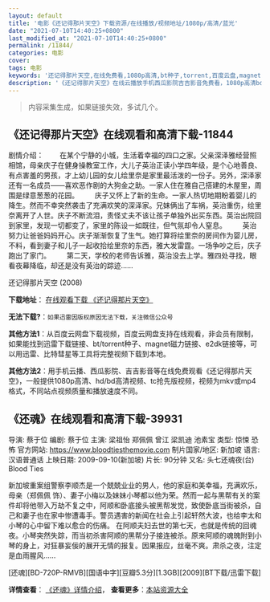 ```yaml
---
layout: default
title: '电影《还记得那片天空》下载资源/在线播放/视频地址/1080p/高清/蓝光'
date: "2021-07-10T14:40:25+0800"
last_modified_at: "2021-07-10T14:40:25+0800"
permalink: /11844/
categories: 电影
cover:
tags: 电影
keywords: '还记得那片天空,在线免费看,1080p高清,bt种子,torrent,百度云盘,magnet,磁力链,迅雷下载资源'
description: '《还记得那片天空》在线云播放手机西瓜影院吉吉影音免费看，1080p高清bd/hd未删减完整版和tc抢先枪版，mkv/mp4格式，附带bt/torrent种子、magnet/磁力链、百度云盘、网盘资源迅雷下载链接'
---
```


>内容采集生成，如果链接失效，多试几个。


## 《还记得那片天空》在线观看和高清下载-11844

剧情介绍： 　　在某个宁静的小城，生活着幸福的四口之家。父亲深泽雅经营照相馆，母亲庆子在健身操教室工作，大儿子英治正读小学四年级，是个心地善良、有点害羞的男孩，才上幼儿园的女儿绘里奈是家里最活泼的一份子。另外，深泽家还有一名成员——喜欢恶作剧的大狗金之助。一家人住在雅自己搭建的木屋里，周围是绿意葱葱的花园。 　　庆子又怀上了新的生命。一家人热切地期盼着婴儿的降生。然而不幸突然袭击了充满欢笑的深泽家。兄妹俩出了车祸，英治重伤，绘里奈离开了人世。庆子不断流泪，责怪丈夫不该让孩子单独外出买东西。英治出院回到家里，发现一切都变了，家里的陈设一如既往，但气氛却令人窒息。 　　英治努力让爸爸妈妈开心。庆子渐渐恢复了生气。她打算将绘里奈的房间作为婴儿房，不料，看到妻子和儿子一起收拾绘里奈的东西，雅大发雷霆。一场争吵之后，庆子跑出了家门。 　　第二天，学校的老师告诉雅，英治没去上学。雅四处寻找，眼看夜幕降临，却还是没有英治的踪迹……


还记得那片天空 (2008)

**下载地址**： [在线观看下载 《还记得那片天空》](https://www.btbtdy.me/btdy/dy7415.html) 


**无法下载?**：`如果迅雷因版权原因无法下载，关注微信公众号 `

**其他方法1**：从百度云网盘下载视频，百度云网盘支持在线观看，非会员有限制，如果能找到迅雷下载链接、bt/torrent种子、magnet磁力链接、e2dk链接等，可以用迅雷、比特彗星等工具将完整视频下载到本地。

**其他方法2**：用手机云播、西瓜影院、吉吉影音等在线免费观看《还记得那片天空》，一般提供1080p高清、hd/bd高清视频、tc抢先版视频，视频为mkv或mp4格式，不同站点视频质量和播放速度不同。


## 《还魂》在线观看和高清下载-39931

导演: 蔡于位 编剧: 蔡于位 主演: 梁祖怡 郑佩佩 曾江 梁凯迪 池素宝 类型: 惊悚 恐怖 官方网站: https://www.bloodtiesthemovie.com 制片国家/地区: 新加坡 语言: 汉语普通话 上映日期: 2009-09-10(新加坡) 片长: 90分钟 又名: 头七还魂夜(台) Blood Ties

新加坡重案组警察李顺杰是一个兢兢业业的男人，他的家庭和美幸福，充满欢乐，母亲（郑佩佩 饰）、妻子小梅以及妹妹小琴都以他为荣。然而一起与黑帮有关的案件却将他带入万劫不复之中，阿顺和卧底接头被黑帮发觉，致使卧底当街被杀，自己和妻子也在家中惨遭毒手。警员遇害的新闻在社会上引起轩然大波，也给李太和小琴的心中留下难以愈合的伤痛。 在阿顺夫妇去世的第七天，也就是传统的回魂夜。小琴突然失踪，而当初杀害阿顺的黑帮分子接连被杀。原来阿顺的魂魄附到小琴的身上，对狂暴妄佞的展开无情的报复。因果报应，丝毫不爽。肃杀之夜，注定是血雨腥风……


[还魂][BD-720P-RMVB][国语中字][豆瓣5.3分][1.3GB][2009][BT下载/迅雷下载]

**详情查看**： [《还魂》详情介绍](/movie/39931/)， **查看更多**：[本站资源大全](/movie/t/all/)

